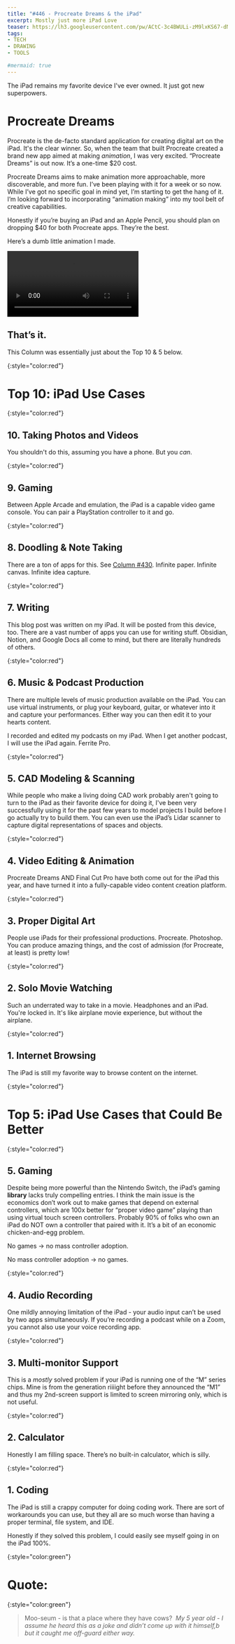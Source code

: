 ```yaml
---
title: "#446 - Procreate Dreams & the iPad"
excerpt: Mostly just more iPad Love
teaser: https://lh3.googleusercontent.com/pw/ACtC-3c4BWULi-zM9lxKS67-dNnleIxiAlnF_incDd2J7qCYj2wLRv_llXCJ4iqTSZxXkqF8Y9kwDV4VOZ2EJZJhS5RzUxMO4xExDZbqffi-37j33jS-oL8f5DOyIq0a8LVP2R4YIEplaPhE1FiAJ_dPQUlkHA=w200
tags: 
- TECH
- DRAWING
- TOOLS

#mermaid: true
---
```


The iPad remains my favorite device I've ever owned. It just got new superpowers. 

# Procreate Dreams

Procreate is the de-facto standard application for creating digital art on the iPad. It's the clear winner. So, when the team that built Procreate created a brand new app aimed at making *animation*, I was very excited. “Procreate Dreams” is out now. It’s a one-time $20 cost. 

Procreate Dreams aims to make animation more approachable, more discoverable, and more fun. I’ve been playing with it for a week or so now. While I’ve got no specific goal in mind yet, I’m starting to get the hang of it. I’m looking forward to incorporating “animation making” into my tool belt of creative capabilities.

Honestly if you’re buying an iPad and an Apple Pencil, you should plan on dropping $40 for both Procreate apps. They’re the best.

Here’s a dumb little animation I made.

![animation](/assets/images/446.mp4)

## That’s it.

This Column was essentially just about the Top 10 & 5 below.

{:style="color:red"}

# Top 10: iPad Use Cases

{:style="color:red"}

## 10. Taking Photos and Videos

You shouldn't do this, assuming you have a phone. But you *can*.

{:style="color:red"}

## 9. Gaming

Between Apple Arcade and emulation, the iPad is a capable video game console. You can pair a PlayStation controller to it and go. 

{:style="color:red"}

## 8. Doodling & Note Taking

There are a ton of apps for this. See [Column #430](http://aarongilly.com/430/). Infinite paper. Infinite canvas. Infinite idea capture.

{:style="color:red"}

## 7. Writing

This blog post was written on my iPad. It will be posted from this device, too. There are a vast number of apps you can use for writing stuff. Obsidian, Notion, and Google Docs all come to mind, but there are literally hundreds of others.

{:style="color:red"}

## 6. Music & Podcast Production

There are multiple levels of music production available on the iPad. You can use virtual instruments, or plug your keyboard, guitar, or whatever into it and capture your performances. Either way you can then edit it to your hearts content.

I recorded and edited my podcasts on my iPad. When I get another podcast, I will use the iPad again. Ferrite Pro.

{:style="color:red"}

## 5. CAD Modeling & Scanning

While people who make a living doing CAD work probably aren't going to turn to the iPad as their favorite device for doing it, I've been very successfully using it for the past few years to model projects I build before I go actually try to build them. You can even use the iPad’s Lidar scanner to capture digital representations of spaces and objects.

{:style="color:red"}

## 4. Video Editing & Animation

Procreate Dreams AND Final Cut Pro have both come out for the iPad this year, and have turned it into a fully-capable video content creation platform.

{:style="color:red"}

## 3. Proper Digital Art

People use iPads for their professional productions. Procreate. Photoshop. You can produce amazing things, and the cost of admission (for Procreate, at least) is pretty low!

{:style="color:red"}

## 2. Solo Movie Watching

Such an underrated way to take in a movie. Headphones and an iPad. You're locked in. It's like airplane movie experience, but without the airplane. 

{:style="color:red"}

## 1. Internet Browsing

The iPad is still my favorite way to browse content on the internet.

{:style="color:red"}

# Top 5: iPad Use Cases that Could Be Better

{:style="color:red"}

## 5. Gaming

Despite being more powerful than the Nintendo Switch, the iPad’s gaming **library** lacks truly compelling entries. I think the main issue is the economics don’t work out to make games that depend on external controllers, which are 100x better for “proper video game” playing than using virtual touch screen controllers. Probably 90% of folks who own an iPad do NOT own a controller that paired with it. It’s a bit of an economic chicken-and-egg problem. 

No games → no mass controller adoption. 

No mass controller adoption → no games.

{:style="color:red"}

## 4. Audio Recording

One mildly annoying limitation of the iPad - your audio input can’t be used by two apps simultaneously. If you’re recording a podcast while on a Zoom, you cannot also use your voice recording app.

{:style="color:red"}

## 3. Multi-monitor Support

This is a *mostly* solved problem if your iPad is running one of the “M” series chips. Mine is from the generation riiiight before they announced the “M1” and thus my 2nd-screen support is limited to screen mirroring only, which is not useful.

{:style="color:red"}

## 2. Calculator

Honestly I am filling space. There’s no built-in calculator, which is silly.

{:style="color:red"}

## 1. Coding

The iPad is still a crappy computer for doing coding work. There are sort of workarounds you can use, but they all are so much worse than having a proper terminal, file system, and IDE. 

Honestly if they solved this problem, I could easily see myself going in on the iPad 100%.

{:style="color:green"}

# **Quote:**

{:style="color:green"}

> Moo-seum - is that a place where they have cows? 
<cite>My 5 year old - I *assume* he heard this as a joke and didn’t come up with it himself,b but it caught me off-guard either way.</cite>
>